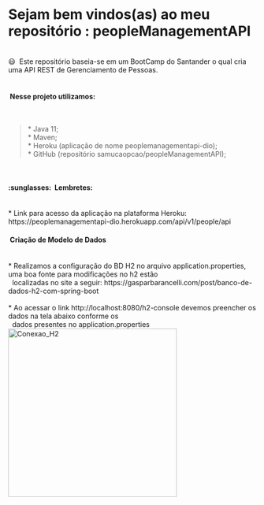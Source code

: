 # Sejam bem vindos(as) ao meu repositório : peopleManagementAPI

<br>
😃&nbsp&nbspEste repositório baseia-se em um BootCamp do Santander o qual cria uma API REST de Gerenciamento de Pessoas.
<br><br>
<h4>&nbspNesse projeto utilizamos:</h4>
<br>
<blockquote>*&nbspJava 11;
<br>
*&nbspMaven;
<br>
*&nbspHeroku (aplicação de nome peoplemanagementapi-dio);
<br>
*&nbspGitHub (repositório samucaopcao/peopleManagementAPI);</blockquote>
<br>
<h4>:sunglasses:&nbsp Lembretes:</h4>
<br>
*&nbspLink para acesso da aplicação na plataforma Heroku: https://peoplemanagementapi-dio.herokuapp.com/api/v1/people/api
<br>
<h4>&nbspCriação de Modelo de Dados</h4>
<br>
*&nbspRealizamos a configuração do BD H2 no arquivo application.properties, uma boa fonte para modificações no h2 estão<br>&nbsp&nbsplocalizadas no site a seguir: https://gasparbarancelli.com/post/banco-de-dados-h2-com-spring-boot
<br><br>
*&nbspAo acessar o link http://localhost:8080/h2-console devemos preencher os dados na tela abaixo conforme os<br>&nbsp&nbspdados presentes no application.properties 
<img width="342" alt="Conexao_H2" src="https://user-images.githubusercontent.com/59769434/144733814-e9f94ea4-f641-4c8c-8ceb-c140f8d55982.png" align="center">

